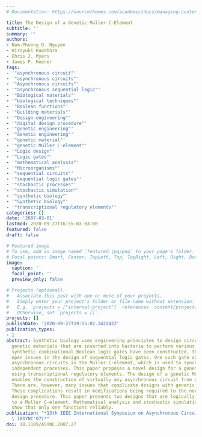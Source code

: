 ```yaml
---
# Documentation: https://sourcethemes.com/academic/docs/managing-content/

title: The Design of a Genetic Muller C-Element
subtitle: ''
summary: ''
authors:
- Nam-Phuong D. Nguyen
- Hiroyuki Kuwahara
- Chris J. Myers
- James P. Keener
tags:
- '"asynchronous circuit"'
- '"asynchronous circuits"'
- '"Asynchronous circuits"'
- '"asynchronous sequential logic"'
- '"Biological materials"'
- '"biological techniques"'
- '"Boolean functions"'
- '"Building materials"'
- '"Design engineering"'
- '"digital design procedure"'
- '"genetic engineering"'
- '"Genetic engineering"'
- '"genetic material"'
- '"genetic Muller C-element"'
- '"Logic design"'
- '"Logic gates"'
- '"mathematical analysis"'
- '"Microorganisms"'
- '"sequential circuits"'
- '"sequential logic gates"'
- '"stochastic processes"'
- '"stochastic simulation"'
- '"synthetic biology"'
- '"Synthetic biology"'
- '"transcriptional regulatory elements"'
categories: []
date: '2007-03-01'
lastmod: 2020-09-27T16:55:03-03:00
featured: false
draft: false

# Featured image
# To use, add an image named `featured.jpg/png` to your page's folder.
# Focal points: Smart, Center, TopLeft, Top, TopRight, Left, Right, BottomLeft, Bottom, BottomRight.
image:
  caption: ''
  focal_point: ''
  preview_only: false

# Projects (optional).
#   Associate this post with one or more of your projects.
#   Simply enter your project's folder or file name without extension.
#   E.g. `projects = ["internal-project"]` references `content/project/deep-learning/index.md`.
#   Otherwise, set `projects = []`.
projects: []
publishDate: '2020-09-27T19:55:02.342242Z'
publication_types:
- 1
abstract: Synthetic biology uses engineering principles to design circuits out of
  genetic materials that are inserted into bacteria to perform various tasks. While
  synthetic combinational Boolean logic gates have been constructed, there are many
  open issues in the design of sequential logic gates. One such gate common in most
  asynchronous circuits is the Muller C-element, which is used to synchronize multiple
  independent processes. This paper proposes a novel design for a genetic Muller C-element
  using transcriptional regulatory elements. The design of a genetic Muller C-element
  enables the construction of virtually any asynchronous circuit from genetic material.
  There are, however, many issues that complicate designs with genetic materials.
  These complications result in modifications being required to the normal digital
  design procedure. This paper presents two designs that are logically equivalent
  to a Muller C-element. Mathematical analysis and stochastic simulation, however,
  show that only one functions reliably.
publication: "*13th IEEE International Symposium on Asynchronous Circuits and Systems\
  \ (ASYNC'07)*"
doi: 10.1109/ASYNC.2007.27
---
```

